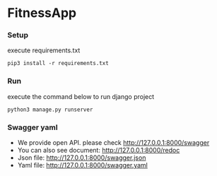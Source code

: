 # FitnessApp

### Setup

execute requirements.txt

```
pip3 install -r requirements.txt 
```

### Run

execute the command below to run django project

```
python3 manage.py runserver
```

### Swagger yaml

- We provide open API. please check http://127.0.0.1:8000/swagger
- You can also see document: http://127.0.0.1:8000/redoc
- Json file: http://127.0.0.1:8000/swagger.json
- Yaml file: http://127.0.0.1:8000/swagger.yaml

